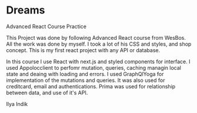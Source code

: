 # Dreams
Advanced React Course Practice

This Project was done by following Advanced React course from WesBos. All the work was done by myself. I took a lot of his CSS and styles, and shop concept. 
This is my first react project with any API or database. 

In this course I use React with next.js and styled components for interface.
I used Appolocclient to perfomr mutation, queries, caching managin local state and deaing with loading and errors.
I used GraphQlYoga for implementation of the mutations and queries. It was also used for creditcard, email and authentications.
Prima was used for relationship between data, and use of it's API.


Ilya Indik
